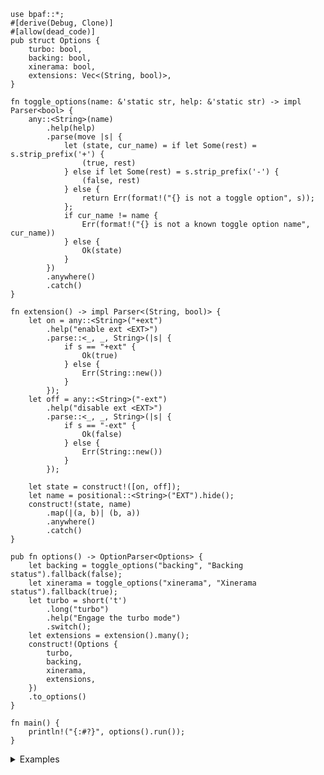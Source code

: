 ```no_run
use bpaf::*;
#[derive(Debug, Clone)]
#[allow(dead_code)]
pub struct Options {
    turbo: bool,
    backing: bool,
    xinerama: bool,
    extensions: Vec<(String, bool)>,
}

fn toggle_options(name: &'static str, help: &'static str) -> impl Parser<bool> {
    any::<String>(name)
        .help(help)
        .parse(move |s| {
            let (state, cur_name) = if let Some(rest) = s.strip_prefix('+') {
                (true, rest)
            } else if let Some(rest) = s.strip_prefix('-') {
                (false, rest)
            } else {
                return Err(format!("{} is not a toggle option", s));
            };
            if cur_name != name {
                Err(format!("{} is not a known toggle option name", cur_name))
            } else {
                Ok(state)
            }
        })
        .anywhere()
        .catch()
}

fn extension() -> impl Parser<(String, bool)> {
    let on = any::<String>("+ext")
        .help("enable ext <EXT>")
        .parse::<_, _, String>(|s| {
            if s == "+ext" {
                Ok(true)
            } else {
                Err(String::new())
            }
        });
    let off = any::<String>("-ext")
        .help("disable ext <EXT>")
        .parse::<_, _, String>(|s| {
            if s == "-ext" {
                Ok(false)
            } else {
                Err(String::new())
            }
        });

    let state = construct!([on, off]);
    let name = positional::<String>("EXT").hide();
    construct!(state, name)
        .map(|(a, b)| (b, a))
        .anywhere()
        .catch()
}

pub fn options() -> OptionParser<Options> {
    let backing = toggle_options("backing", "Backing status").fallback(false);
    let xinerama = toggle_options("xinerama", "Xinerama status").fallback(true);
    let turbo = short('t')
        .long("turbo")
        .help("Engage the turbo mode")
        .switch();
    let extensions = extension().many();
    construct!(Options {
        turbo,
        backing,
        xinerama,
        extensions,
    })
    .to_options()
}

fn main() {
    println!("{:#?}", options().run());
}

```
<details>
<summary style="display: list-item;">Examples</summary>


`xorg` takes parameters in a few different ways, notably as a long name starting with plus or
minus with different defaults
```console
% app -xinerama +backing
Options { turbo: false, backing: true, xinerama: false, extensions: [] }
```

But also as `+ext name` and `-ext name` to enable or disable an extensions
```console
% app --turbo +ext banana -ext apple
Options { turbo: true, backing: false, xinerama: true, extensions: [("banana", true), ("apple", false)] }
```

While `bpaf` takes some effort to render the help even for custom stuff - you can always
bypass it by hiding options and substituting your own with custom `header`/`footer`.
```console
% app --help
Usage: [-t] [<backing>] [<xinerama>] (<+ext> | <-ext>)...

Available positional items:
    <backing>   Backing status
    <xinerama>  Xinerama status
    <+ext>      enable ext <EXT>
    <-ext>      disable ext <EXT>

Available options:
    -t, --turbo  Engage the turbo mode
    -h, --help   Prints help information
```

</details>
